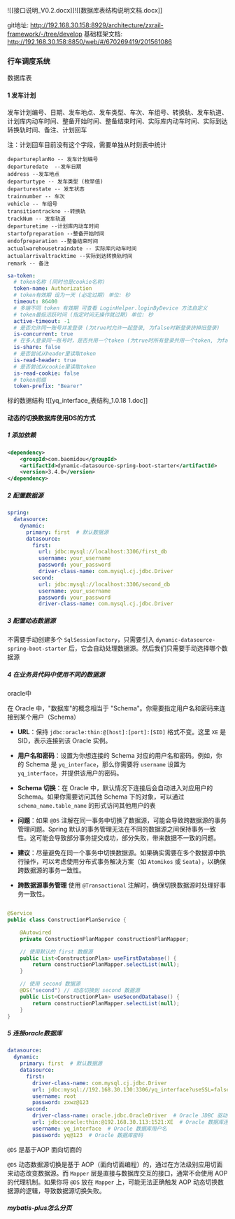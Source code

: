 
 ![[接口说明_V0.2.docx]]![[数据库表结构说明文档.docx]]




git地址: http://192.168.30.158:8929/architecture/zxrail-framework/-/tree/develop
基础框架文档: http://192.168.30.158:8850/web/#/670269419/201561086 
### 行车调度系统

数据库表

#### 1 **发车计划**

发车计划编号、日期、发车地点、发车类型、车次、车组号、转换轨、发车轨道、计划库内动车时间、整备开始时间、整备结束时间、实际库内动车时间、实际到达转换轨时间、备注、计划回车

注：计划回车目前没有这个字段，需要单独从时刻表中统计

``` oracle
departureplanNo -- 发车计划编号
departuredate  --发车日期
address --发车地点
departurtype -- 发车类型 (枚举值)
departurestate -- 发车状态
trainnumber -- 车次
vehicle -- 车组号
transitiontrackno --转换轨
trackNum -- 发车轨道
departuretime --计划库内动车时间
startofpreparation --整备开始时间
endofpreparation --整备结束时间
actualwarehousetraindate -- 实际库内动车时间
actualarrivaltracktime --实际到达转换轨时间
remark -- 备注

```



``` yaml
sa-token:  
  # token名称 (同时也是cookie名称)  
  token-name: Authorization  
  # token有效期 设为一天 (必定过期) 单位: 秒  
  timeout: 86400  
  # 多端不同 token 有效期 可查看 LoginHelper.loginByDevice 方法自定义  
  # token最低活跃时间 (指定时间无操作就过期) 单位: 秒  
  active-timeout: -1  
  # 是否允许同一账号并发登录 (为true时允许一起登录, 为false时新登录挤掉旧登录)  
  is-concurrent: true  
  # 在多人登录同一账号时，是否共用一个token (为true时所有登录共用一个token, 为false时每次登录新建一个token)  
  is-share: false  
  # 是否尝试从header里读取token  
  is-read-header: true  
  # 是否尝试从cookie里读取token  
  is-read-cookie: false  
  # token前缀  
  token-prefix: "Bearer"
```


标的数据结构
![[yq_interface_表结构_1.0.18 1.doc]]



#### 动态的切换数据库使用DS的方式

##### 1 添加依赖
``` xml
<dependency>
    <groupId>com.baomidou</groupId>
    <artifactId>dynamic-datasource-spring-boot-starter</artifactId>
    <version>3.4.0</version>
</dependency>
```


##### 2 配置数据源


```yml
spring:
  datasource:
    dynamic:
      primary: first  # 默认数据源
      datasource:
        first:
          url: jdbc:mysql://localhost:3306/first_db
          username: your_username
          password: your_password
          driver-class-name: com.mysql.cj.jdbc.Driver
        second:
          url: jdbc:mysql://localhost:3306/second_db
          username: your_username
          password: your_password
          driver-class-name: com.mysql.cj.jdbc.Driver

```


##### 3 配置动态数据源


不需要手动创建多个 `SqlSessionFactory`，只需要引入 `dynamic-datasource-spring-boot-starter` 后，它会自动处理数据源。然后我们只需要手动选择哪个数据源


##### 4 在业务员代码中使用不同的数据源

oracle中

在 Oracle 中，"数据库"的概念相当于 "Schema"。你需要指定用户名和密码来连接到某个用户（Schema）

- **URL**：保持 `jdbc:oracle:thin:@[host]:[port]:[SID]` 格式不变。这里 `XE` 是 SID，表示连接到该 Oracle 实例。
    
- **用户名和密码**：设置为你想连接的 Schema 对应的用户名和密码。例如，你的 Schema 是 `yq_interface`，那么你需要将 `username` 设置为 `yq_interface`，并提供该用户的密码。
    
- **Schema 切换**：在 Oracle 中，默认情况下连接后会自动进入对应用户的 Schema。如果你需要访问其他 Schema 下的对象，可以通过 `schema_name.table_name` 的形式访问其他用户的表

- **问题**：如果 `@DS` 注解在同一事务中切换了数据源，可能会导致跨数据源的事务管理问题。Spring 默认的事务管理无法在不同的数据源之间保持事务一致性。这可能会导致部分事务提交成功，部分失败，带来数据不一致的问题。
- **建议**：尽量避免在同一个事务中切换数据源。如果确实需要在多个数据源中执行操作，可以考虑使用分布式事务解决方案（如 `Atomikos` 或 `Seata`），以确保跨数据源的事务一致性。
- **跨数据源事务管理** 使用 `@Transactional` 注解时，确保切换数据源时处理好事务一致性。

```java 

@Service
public class ConstructionPlanService {

    @Autowired
    private ConstructionPlanMapper constructionPlanMapper;

    // 使用默认的 first 数据源
    public List<ConstructionPlan> useFirstDatabase() {
        return constructionPlanMapper.selectList(null);
    }

    // 使用 second 数据源
    @DS("second") // 动态切换到 second 数据源
    public List<ConstructionPlan> useSecondDatabase() {
        return constructionPlanMapper.selectList(null);
    }
}

```

##### 5 连接oracle数据库

``` yaml
datasource:  
  dynamic:  
    primary: first  # 默认数据源  
    datasource:  
      first:  
        driver-class-name: com.mysql.cj.jdbc.Driver  
        url: jdbc:mysql://192.168.30.130:3306/yq_interface?useSSL=false  
        username: root  
        password: zxwz@123  
      second:  
        driver-class-name: oracle.jdbc.OracleDriver  # Oracle JDBC 驱动  
        url: jdbc:oracle:thin:@192.168.30.113:1521:XE  # Oracle 数据库连接字符串  
        username: yq_interface  # Oracle 数据库用户名  
        password: yq@123  # Oracle 数据库密码
```


`@DS` 是基于AOP 面向切面的

`@DS` 动态数据源切换是基于 AOP（面向切面编程）的，通过在方法级别应用切面来动态改变数据源。而 `Mapper` 层是直接与数据库交互的接口，通常不会使用 AOP 的代理机制。如果你将 `@DS` 放在 `Mapper` 上，可能无法正确触发 AOP 动态切换数据源的逻辑，导致数据源切换失败。



##### mybatis-plus怎么分页

```

```